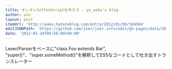 ```yaml
---
title: オレオレCoffeeScriptを作ろう - yo_waka's blog
author: azu
layout: post
itemUrl: 'http://waka.hatenablog.com/entry/2012/01/09/104504'
editJSONPath: 'https://github.com/jser/jser.info/edit/gh-pages/data/2012/01/index.json'
date: '2012-01-24T04:50:00+00:00'
---
```

Lexer/Parserをベースに"class Foo extends Bar", "super()"、"super.someMethod()"を解釈してES5なコードとして吐き出すトランスレーター
